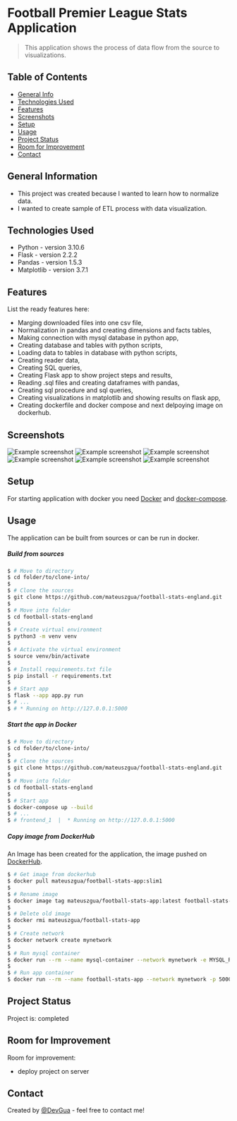 # Football Premier League Stats Application
> This application shows the process of data flow from the source to visualizations. 


## Table of Contents
* [General Info](#general-information)
* [Technologies Used](#technologies-used)
* [Features](#features)
* [Screenshots](#screenshots)
* [Setup](#setup)
* [Usage](#usage)
* [Project Status](#project-status)
* [Room for Improvement](#room-for-improvement)
* [Contact](#contact)

## General Information
- This project was created because I wanted to learn how to normalize data.
- I wanted to create sample of ETL process with data visualization.


## Technologies Used
- Python - version 3.10.6
- Flask - version 2.2.2
- Pandas - version 1.5.3
- Matplotlib - version 3.7.1

## Features
List the ready features here:
- Marging downloaded files into one csv file,
- Normalization in pandas and creating dimensions and facts tables,
- Making connection with mysql database in python app,
- Creating database and tables with python scripts,
- Loading data to tables in database with python scripts,
- Creating reader data,
- Creating SQL queries,
- Creating Flask app to show project steps and results,
- Reading .sql files and creating dataframes with pandas,
- Creating sql procedure and sql queries,
- Creating visualizations in matplotlib and showing results on flask app,
- Creating dockerfile and docker compose and next delpoying image on dockerhub.

## Screenshots
![Example screenshot](./static/screenschots/main_page.png)
![Example screenshot](./static/screenschots/source.png)
![Example screenshot](./static/screenschots/normalization.png)
![Example screenshot](./static/screenschots/database.png)
![Example screenshot](./static/screenschots/flask.png)
![Example screenshot](./static/screenschots/vizualization.png)

## Setup
For starting application with docker you need [Docker](https://docs.docker.com/get-docker/) and [docker-compose](https://docs.docker.com/compose/install/).


## Usage
The application can be built from sources or can be run in docker.

##### Build from sources
```bash
$ # Move to directory
$ cd folder/to/clone-into/
$
$ # Clone the sources
$ git clone https://github.com/mateuszgua/football-stats-england.git
$
$ # Move into folder
$ cd football-stats-england
$
$ # Create virtual environment
$ python3 -m venv venv
$
$ # Activate the virtual environment
$ source venv/bin/activate
$
$ # Install requirements.txt file
$ pip install -r requirements.txt
$
$ # Start app
$ flask --app app.py run
$ # ...
$ # * Running on http://127.0.0.1:5000 
```

##### Start the app in Docker
```bash
$ # Move to directory
$ cd folder/to/clone-into/
$
$ # Clone the sources
$ git clone https://github.com/mateuszgua/football-stats-england.git
$
$ # Move into folder
$ cd football-stats-england
$
$ # Start app
$ docker-compose up --build
$ # ...
$ # frontend_1  |  * Running on http://127.0.0.1:5000
```

##### Copy image from DockerHub
An Image has been created for the application, the image pushed on [DockerHub](https://hub.docker.com/repository/docker/mateuszgua/football-stats-app/general).
```bash
$ # Get image from dockerhub
$ docker pull mateuszgua/football-stats-app:slim1
$
$ # Rename image
$ docker image tag mateuszgua/football-stats-app:latest football-stats-app:latest
$
$ # Delete old image
$ docker rmi mateuszgua/football-stats-app
$
$ # Create network
$ docker network create mynetwork
$
$ # Run mysql container
$ docker run --rm --name mysql-container --network mynetwork -e MYSQL_ROOT_PASSWORD=root -e MYSQL_DATABASE=football_eng -d mysql:8.0
$
$ # Run app container
$ docker run --rm --name football-stats-app --network mynetwork -p 5000:5000 football-stats-app:latest
```

## Project Status
Project is: completed


## Room for Improvement
Room for improvement:
- deploy project on server

## Contact
Created by [@DevGua]() - feel free to contact me!
